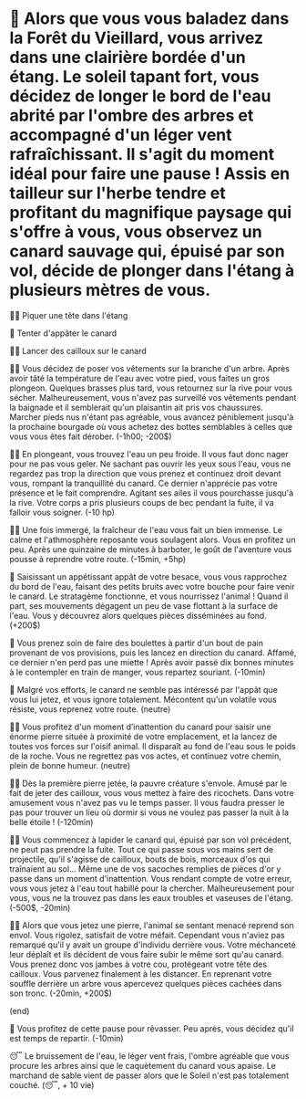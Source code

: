 # :duck: Alors que vous vous baladez dans la Forêt du Vieillard, vous arrivez dans une clairière bordée d'un étang. Le soleil tapant fort, vous décidez de longer le bord de l'eau abrité par l'ombre des arbres et accompagné d'un léger vent rafraîchissant. Il s'agit du moment idéal pour faire une pause ! Assis en tailleur sur l'herbe tendre et profitant du magnifique paysage qui s'offre à vous, vous observez un canard sauvage qui, épuisé par son vol, décide de plonger dans l'étang à plusieurs mètres de vous.

 🏊‍♂️ Piquer une tête dans l'étang
 
 🥖 Tenter d'appâter le canard
 
 🤾‍♂️ Lancer des cailloux sur le canard
 

🏊‍♂️ Vous décidez de poser vos vêtements sur la branche d'un arbre. Après avoir tâté la température de l'eau avec votre pied, vous faites un gros plongeon.
Quelques brasses plus tard, vous retournez sur la rive pour vous sécher. Malheureusement, vous n'avez pas surveillé vos vêtements pendant la baignade et il semblerait qu'un plaisantin ait pris vos chaussures. Marcher pieds nus n'étant pas agréable, vous avancez péniblement jusqu'à la prochaine bourgade où vous achetez des bottes semblables à celles que vous vous êtes fait dérober. (-1h00; -200$)

🏊‍♂️ En plongeant, vous trouvez l'eau un peu froide. Il vous faut donc nager pour ne pas vous geler. Ne sachant pas ouvrir les yeux sous l'eau, vous ne regardez pas trop la direction que vous prenez et continuez droit devant vous, rompant la tranquillité du canard. Ce dernier n'apprécie pas votre présence et le fait comprendre. Agitant ses ailes il vous pourchasse jusqu'à la rive. Votre corps a pris plusieurs coups de bec pendant la fuite, il va falloir vous soigner. (-10 hp)

🏊‍♂️ Une fois immergé, la fraîcheur de l'eau vous fait un bien immense. Le calme et l'athmosphère reposante vous soulagent alors. Vous en profitez un peu. Après une quinzaine de minutes à barboter, le goût de l'aventure vous pousse à reprendre votre route. (-15min, +5hp)

🥖 Saisissant un appétissant appât de votre besace, vous vous rapprochez du bord de l'eau, faisant des petits bruits avec votre bouche pour faire venir le canard. Le stratagème fonctionne, et vous nourrissez l'animal ! Quand il part, ses mouvements dégagent un peu de vase flottant à la surface de l'eau. Vous y découvrez alors quelques pièces disséminées au fond. (+200$)

🥖 Vous prenez soin de faire des boulettes à partir d'un bout de pain provenant de vos provisions, puis les lancez en direction du canard. Affamé, ce dernier n'en perd pas une miette ! Après avoir passé dix bonnes minutes à le contempler en train de manger, vous repartez souriant. (-10min)

🥖 Malgré vos efforts, le canard ne semble pas intéressé par l'appât que vous lui jetez, et vous ignore totalement. Mécontent qu'un volatile vous résiste, vous reprenez votre route. (neutre)

🤾‍♂️ Vous profitez d'un moment d’inattention du canard pour saisir une énorme pierre située à proximité de votre emplacement, et la lancez de toutes vos forces sur l'oisif animal. Il disparaît au fond de l'eau sous le poids de la roche.
Vous ne regrettez pas vos actes, et continuez votre chemin, plein de bonne humeur. (neutre)

🤾‍♂️ Dès la première pierre jetée, la pauvre créature s'envole. Amusé par le fait de jeter des cailloux, vous vous mettez à faire des ricochets. Dans votre amusement vous n'avez pas vu le temps passer. Il vous faudra presser le pas pour trouver un lieu où dormir si vous ne voulez pas passer la nuit à la belle étoile ! (-120min)

🤾‍♂️ Vous commencez à lapider le canard qui, épuisé par son vol précédent, ne peut pas prendre la fuite. Tout ce qui passe sous vos mains sert de projectile, qu'il s'agisse de cailloux, bouts de bois, morceaux d'os qui traînaient au sol... Même une de vos sacoches remplies de pièces d'or y passe dans un moment d'inattention. Vous rendant compte de votre erreur, vous vous jetez à l'eau tout habillé pour la chercher. Malheureusement pour vous, vous ne la trouvez pas dans les eaux troubles et vaseuses de l'étang. (-500$, -20min)

🤾‍♂️ Alors que vous jetez une pierre, l'animal se sentant menacé reprend son envol. Vous rigolez, satisfait de votre méfait. Cependant vous n'aviez pas remarqué qu'il y avait un groupe d'individu derrière vous. Votre méchanceté leur déplaît et ils décident de vous faire subir le même sort qu'au canard. Vous prenez donc vos jambes à votre cou, protégeant votre tête des cailloux. Vous parvenez finalement à les distancer. En reprenant votre souffle derrière un arbre vous apercevez quelques pièces cachées dans son tronc.  (-20min, +200$)

(end) 

🧠 Vous profitez de cette pause pour rêvasser. Peu après, vous décidez qu'il est temps de repartir. (-10min)

😴 Le bruissement de l'eau, le léger vent frais, l'ombre agréable que vous procure les arbres ainsi que le caquètement du canard vous apaise. Le marchand de sable vient de passer alors que le Soleil n'est pas totalement couché. (😴, + 10 vie)






